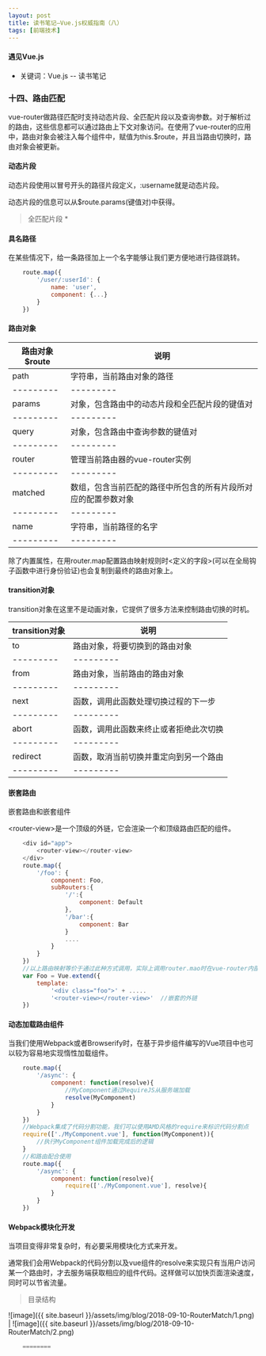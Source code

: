 ```yaml
---
layout: post
title: 读书笔记—Vue.js权威指南（八）
tags: [前端技术]
---
```

#### 遇见Vue.js

* 关键词：Vue.js -- 读书笔记

### 十四、路由匹配

vue-router做路径匹配时支持动态片段、全匹配片段以及查询参数。对于解析过的路由，这些信息都可以通过路由上下文对象访问。在使用了vue-router的应用中，路由对象会被注入每个组件中，赋值为this.$route，并且当路由切换时，路由对象会被更新。

#### 动态片段

动态片段使用以冒号开头的路径片段定义，:username就是动态片段。

动态片段的信息可以从$route.params(键值对)中获得。

> 全匹配片段 *

#### 具名路径

在某些情况下，给一条路径加上一个名字能够让我们更方便地进行路径跳转。

```javascript
    route.map({
        '/user/:userId': {
            name: 'user',
            component: {...}
        }
    })
```

#### 路由对象

路由对象$route  | 说明
--------- | ---------
path  | 字符串，当前路由对象的路径
--------- | ---------
params  | 对象，包含路由中的动态片段和全匹配片段的键值对
--------- | ---------
query  | 对象，包含路由中查询参数的键值对
--------- | ---------
router  | 管理当前路由器的vue-router实例
--------- | ---------
matched  | 数组，包含当前匹配的路径中所包含的所有片段所对应的配置参数对象
--------- | ---------
name  | 字符串，当前路径的名字
--------- | ---------

除了内置属性，在用router.map配置路由映射规则时<定义的字段>(可以在全局钩子函数中进行身份验证)也会复制到最终的路由对象上。

#### transition对象

transition对象在这里不是动画对象，它提供了很多方法来控制路由切换的时机。

transition对象  | 说明
--------- | ---------
to  | 路由对象，将要切换到的路由对象
--------- | ---------
from  | 路由对象，当前路由的路由对象
--------- | ---------
next  | 函数，调用此函数处理切换过程的下一步
--------- | ---------
abort  | 函数，调用此函数来终止或者拒绝此次切换
--------- | ---------
redirect  | 函数，取消当前切换并重定向到另一个路由
--------- | ---------

#### 嵌套路由

嵌套路由和嵌套组件

\<router-view\>是一个顶级的外链，它会渲染一个和顶级路由匹配的组件。

```javascript
    <div id="app">
        <router-view></router-view>
    </div>
    route.map({
        '/foo': {
            component: Foo,
            subRouters:{
                '/':{
                    component: Default
                },
                '/bar':{
                    component: Bar
                }
                ....
            }
        }
    })
    //以上路由映射等价于通过此种方式调用，实际上调用router.mao时在vue-router内部会对每个键值对调用router.on方法来完成路由规则映射
    var Foo = Vue.extend({
        template:
            '<div class="foo">' + .....
            '<router-view></router-view>'  //嵌套的外链
    })
```

#### 动态加载路由组件

当我们使用Webpack或者Browserify时，在基于异步组件编写的Vue项目中也可以较为容易地实现惰性加载组件。

```javascript
    route.map({
        '/async': {
            component: function(resolve){
                //MyComponent通过RequireJS从服务端加载
                resolve(MyComponent)
            }
        }
    })
    //Webpack集成了代码分割功能，我们可以使用AMD风格的require来标识代码分割点
    require(['./MyComponent.vue'], function(MyComponent)){
        //执行MyComponent组件加载完成后的逻辑
    }
    //和路由配合使用
    route.map({
        '/async': {
            component: function(resolve){
                require(['./MyComponent.vue'], resolve){
            }
        }
    })
```

#### Webpack模块化开发

当项目变得非常复杂时，有必要采用模块化方式来开发。

通常我们会用Webpack的代码分割以及vue组件的resolve来实现只有当用户访问某一个路由时，才去服务端获取相应的组件代码。这样做可以加快页面渲染速度，同时可以节省流量。

> 目录结构

![image]({{ site.baseurl }}/assets/img/blog/2018-09-10-RouterMatch/1.png) | ![image]({{ site.baseurl }}/assets/img/blog/2018-09-10-RouterMatch/2.png)

```javascript
    ========

```













